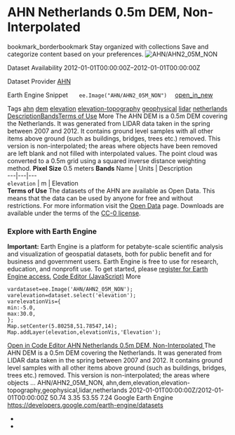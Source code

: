  
#  AHN Netherlands 0.5m DEM, Non-Interpolated 
bookmark_borderbookmark Stay organized with collections  Save and categorize content based on your preferences.
![AHN/AHN2_05M_NON](https://developers.google.com/earth-engine/datasets/images/AHN/AHN_AHN2_05M_NON_sample.png) 

Dataset Availability
    2012-01-01T00:00:00Z–2012-01-01T00:00:00Z 

Dataset Provider
     [ AHN ](https://www.ahn.nl) 

Earth Engine Snippet
     `    ee.Image("AHN/AHN2_05M_NON")   ` [ open_in_new ](https://code.earthengine.google.com/?scriptPath=Examples:Datasets/AHN/AHN_AHN2_05M_NON) 

Tags
     [ahn](https://developers.google.com/earth-engine/datasets/tags/ahn) [dem](https://developers.google.com/earth-engine/datasets/tags/dem) [elevation](https://developers.google.com/earth-engine/datasets/tags/elevation) [elevation-topography](https://developers.google.com/earth-engine/datasets/tags/elevation-topography) [geophysical](https://developers.google.com/earth-engine/datasets/tags/geophysical) [lidar](https://developers.google.com/earth-engine/datasets/tags/lidar) [netherlands](https://developers.google.com/earth-engine/datasets/tags/netherlands)
[Description](https://developers.google.com/earth-engine/datasets/catalog/AHN_AHN2_05M_NON#description)[Bands](https://developers.google.com/earth-engine/datasets/catalog/AHN_AHN2_05M_NON#bands)[Terms of Use](https://developers.google.com/earth-engine/datasets/catalog/AHN_AHN2_05M_NON#terms-of-use) More
The AHN DEM is a 0.5m DEM covering the Netherlands. It was generated from LIDAR data taken in the spring between 2007 and 2012.
It contains ground level samples with all other items above ground (such as buildings, bridges, trees etc.) removed. This version is non-interpolated; the areas where objects have been removed are left blank and not filled with interpolated values. The point cloud was converted to a 0.5m grid using a squared inverse distance weighting method.
**Pixel Size** 0.5 meters 
**Bands**
Name | Units | Description  
---|---|---  
`elevation` | m | Elevation  
**Terms of Use**
The datasets of the AHN are available as Open Data. This means that the data can be used by anyone for free and without restrictions. For more information visit the [Open Data](https://www.ahn.nl/open-data/) page. Downloads are available under the terms of the [CC-0 license](https://data.overheid.nl/licenties-voor-hergebruik).
### Explore with Earth Engine
**Important:** Earth Engine is a platform for petabyte-scale scientific analysis and visualization of geospatial datasets, both for public benefit and for business and government users. Earth Engine is free to use for research, education, and nonprofit use. To get started, please [register for Earth Engine access.](https://console.cloud.google.com/earth-engine)
[Code Editor (JavaScript)](https://developers.google.com/earth-engine/datasets/catalog/AHN_AHN2_05M_NON#code-editor-javascript-sample) More
```
vardataset=ee.Image('AHN/AHN2_05M_NON');
varelevation=dataset.select('elevation');
varelevationVis={
min:-5.0,
max:30.0,
};
Map.setCenter(5.80258,51.78547,14);
Map.addLayer(elevation,elevationVis,'Elevation');
```
[ Open in Code Editor ](https://code.earthengine.google.com/?scriptPath=Examples:Datasets/AHN/AHN_AHN2_05M_NON)
[ AHN Netherlands 0.5m DEM, Non-Interpolated ](https://developers.google.com/earth-engine/datasets/catalog/AHN_AHN2_05M_NON)
The AHN DEM is a 0.5m DEM covering the Netherlands. It was generated from LIDAR data taken in the spring between 2007 and 2012. It contains ground level samples with all other items above ground (such as buildings, bridges, trees etc.) removed. This version is non-interpolated; the areas where objects …
AHN/AHN2_05M_NON, ahn,dem,elevation,elevation-topography,geophysical,lidar,netherlands 
2012-01-01T00:00:00Z/2012-01-01T00:00:00Z
50.74 3.35 53.55 7.24 
Google Earth Engine
https://developers.google.com/earth-engine/datasets
  * [ ](https://doi.org/https://www.ahn.nl)
  * [ ](https://doi.org/https://developers.google.com/earth-engine/datasets/catalog/AHN_AHN2_05M_NON)


